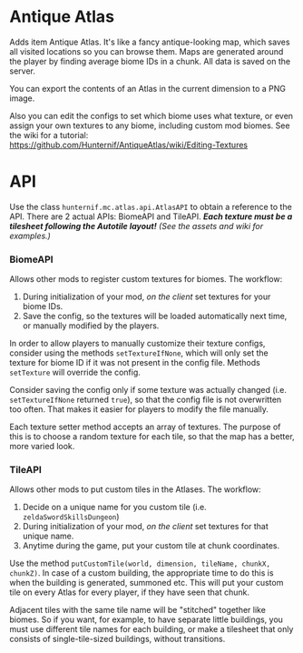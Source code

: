 Antique Atlas
=============

Adds item Antique Atlas. It's like a fancy antique-looking map, which saves all visited locations so you can browse them.
Maps are generated around the player by finding average biome IDs in a chunk. All data is saved on the server.

You can export the contents of an Atlas in the current dimension to a PNG image.

Also you can edit the configs to set which biome uses what texture, or even assign your own textures to any biome, including custom mod biomes. See the wiki for a tutorial: https://github.com/Hunternif/AntiqueAtlas/wiki/Editing-Textures

API
===

Use the class `hunternif.mc.atlas.api.AtlasAPI` to obtain a reference to the API. There are 2 actual APIs: BiomeAPI and TileAPI. ___Each texture must be a tilesheet following the Autotile layout!___ _(See the assets and wiki for examples.)_

### BiomeAPI

Allows other mods to register custom textures for biomes. The workflow:

1. During initialization of your mod, _on the client_ set textures for your biome IDs.
2. Save the config, so the textures will be loaded automatically next time, or manually modified by the players.

In order to allow players to manually customize their texture configs, consider using the methods `setTextureIfNone`, which will only set the texture for biome ID if it was not present in the config file. Methods `setTexture` will override the config.

Consider saving the config only if some texture was actually changed (i.e. `setTextureIfNone` returned `true`), so that the config file is not overwritten too often. That makes it easier for players to modify the file manually.

Each texture setter method accepts an array of textures. The purpose of this is to choose a random texture for each tile, so that the map has a better, more varied look.

### TileAPI

Allows other mods to put custom tiles in the Atlases. The workflow:

1. Decide on a unique name for you custom tile (i.e. `zeldaSwordSkillsDungeon`)
2. During initialization of your mod, _on the client_ set textures for that unique name.
3. Anytime during the game, put your custom tile at chunk coordinates.

Use the method `putCustomTile(world, dimension, tileName, chunkX, chunkZ)`. In case of a custom building, the appropriate time to do this is when the building is generated, summoned etc. This will put your custom tile on every Atlas for every player, if they have seen that chunk.

Adjacent tiles with the same tile name will be "stitched" together like biomes. So if you want, for example, to have separate little buildings, you must use different tile names for each building, or make a tilesheet that only consists of single-tile-sized buildings, without transitions.
